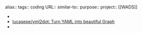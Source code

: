 alias::
tags:: coding
URL::
similar-to::
purpose::
project:: [[WADS]]

-
- [lucasepe/yml2dot: Turn YAML into beautiful Graph](https://github.com/lucasepe/yml2dot)
-